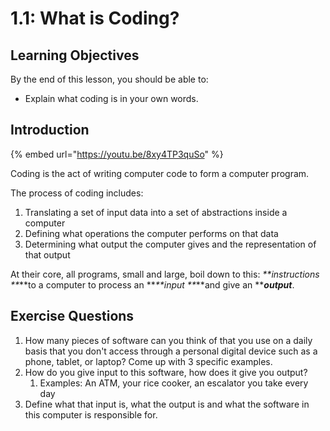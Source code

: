 # 1.1: What is Coding?

## Learning Objectives

By the end of this lesson, you should be able to:

* Explain what coding is in your own words.

## Introduction

{% embed url="https://youtu.be/8xy4TP3quSo" %}

Coding is the act of writing computer code to form a computer program.

The process of coding includes:

1. Translating a set of input data into a set of abstractions inside a computer
2. Defining what operations the computer performs on that data
3. Determining what output the computer gives and the representation of that output

At their core, all programs, small and large, boil down to this: _**instructions **_**to a computer to process an **_**input **_**and give an **_**output**_.

## Exercise Questions

1. How many pieces of software can you think of that you use on a daily basis that you don't access through a personal digital device such as a phone, tablet, or laptop? Come up with 3 specific examples.
2. How do you give input to this software, how does it give you output?
   1. Examples: An ATM, your rice cooker, an escalator you take every day
3. Define what that input is, what the output is and what the software in this computer is responsible for.
